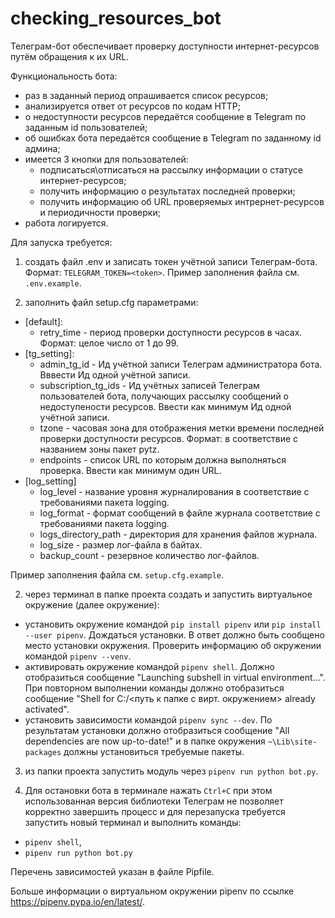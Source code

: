 # checking_resources_bot

Телеграм-бот обеспечивает проверку доступности интернет-ресурсов путём обращения к их URL.

Функциональность бота:
- раз в заданный период опрашивается список ресурсов;
- анализируется ответ от ресурсов по кодам HTTP;
- о недоступности ресурсов передаётся сообщение в Telegram по заданным id пользователей;
- об ошибках бота передаётся сообщение в Telegram по заданному id админа;
- имеется 3 кнопки для пользователей:
    - подписаться\отписаться на рассылку информации о статусе интернет-ресурсов;
    - получить информацию о результатах последней проверки;
    - получить информацию об URL проверяемых интрернет-ресурсов и периодичности проверки;
- работа логируется.

Для запуска требуется:

1) создать файл .env и записать токен учётной записи Телеграм-бота. Формат: `TELEGRAM_TOKEN=<token>`. Пример заполнения файла см. `.env.example`.

2) заполнить файл setup.cfg параметрами:
- [default]:
    - retry_time - период проверки доступности ресурсов в часах. Формат: целое число от 1 до 99.
- [tg_setting]:
    - admin_tg_id - Ид учётной записи Телеграм администратора бота. Вввести Ид одной учётной записи.
    - subscription_tg_ids - Ид учётных записей Телеграм пользователей бота, получающих рассылку сообщений о недоступености ресурсов. Ввести как минимум Ид одной учётной записи.
    - tzone - часовая зона для отображения метки времени последней проверки доступности ресурсов. Формат: в соответствие с названием зоны пакет pytz.
    - endpoints - список URL по которым должна выполняться проверка. Ввести как минимум один URL.
- [log_setting]
    - log_level - название уровня журналирования в соответствие с требованиями пакета logging.
    - log_format - формат сообщений в файле журнала соответствие с требованиями пакета logging.
    - logs_directory_path - директория для хранения файлов журнала.
    - log_size - размер лог-файла в байтах.
    - backup_сount - резервное количество лог-файлов.

Пример заполнения файла см. `setup.cfg.example`.

2) через терминал в папке проекта создать и запустить виртуальное окружение (далее окружение):
- установить окружение командой `pip install pipenv` или `pip install --user pipenv`. Дождаться установки. В ответ должно быть сообщено место установки окружения. Проверить информацию об окружении командой `pipenv --venv`.
- активировать окружение командой `pipenv shell`. Должно отобразиться сообщение "Launching subshell in virtual environment...". При повторном выполнении команды должно отобразиться сообщение "Shell for C:/<путь к папке с вирт. окружением> already activated".
- установить зависимости командой `pipenv sync --dev`. По результатам установки должно отобразиться сообщение "All dependencies are now up-to-date!" и в папке окружения `~\Lib\site-packages` должны установиться требуемые пакеты.

3) из папки проекта запустить модуль через `pipenv run python bot.py`.

4) Для остановки бота в терминале нажать `Ctrl+C` при этом использованная версия библиотеки Телеграм не позволяет корректно завершить процесс и для перезапуска требуется запустить новый терминал и выполнить команды:
- `pipenv shell`,
- `pipenv run python bot.py`

Перечень зависимостей указан в файле Pipfile.

Больше информации о виртуальном окружении pipenv по ссылке https://pipenv.pypa.io/en/latest/.
